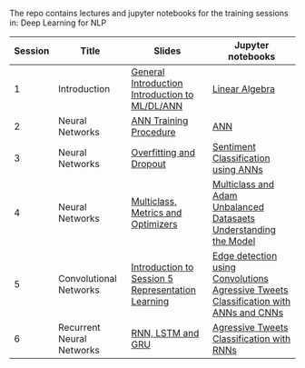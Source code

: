 The repo contains lectures and jupyter notebooks for the training sessions in: Deep Learning for NLP

| Session | Title | Slides | Jupyter notebooks |
| ------------- | ------------- | ------------- | ------------- |
| 1 | Introduction | [General Introduction](https://github.com/w-is-h/DeepLearningNLP-Medical/blob/master/Session_1/01.1%20-%20General%20Introduction%20.pdf) <br> [Introduction to ML/DL/ANN](https://github.com/w-is-h/DeepLearningNLP-Medical/blob/master/Session_1/01.2%20-%20Introduction%20to%20ML_DL_ANN.pdf) | [Linear Algebra](https://github.com/w-is-h/DeepLearningNLP-Medical/blob/master/Session_1/Linear_Algebra_Intro.ipynb) |
| 2 | Neural Networks | [ANN Training Procedure](https://github.com/w-is-h/DeepLearningNLP-Medical/blob/master/Session_2/ANN%20-%20Training%20Procedure.pdf) | [ANN](https://github.com/w-is-h/DeepLearningNLP-Medical/blob/master/Session_2/Neural_Networks_Intro.ipynb) |
| 3 | Neural Networks | [Overfitting and Dropout](https://github.com/w-is-h/DeepLearningNLP-Medical/blob/master/Session_3/Overfitting%20and%20Dropout.pdf) | [Sentiment Classification using ANNs](https://github.com/w-is-h/DeepLearningNLP-Medical/blob/master/Session_3/Sentiment_classification.ipynb) |
| 4 | Neural Networks | [Multiclass, Metrics and Optimizers](https://github.com/w-is-h/DeepLearningNLP-Medical/blob/master/Session_4/Multiclass%2C%20Metrics%2C%20Optimizers%20%26%20Tips.pdf) | [Multiclass and Adam](https://github.com/w-is-h/DeepLearningNLP-Medical/blob/master/Session_4/Multiclass_%26_Adam.ipynb) <br> [Unbalanced Datasaets](https://github.com/w-is-h/DeepLearningNLP-Medical/blob/master/Session_4/Unbalanced_datasets.ipynb) <br> [Understanding the Model](https://github.com/w-is-h/DeepLearningNLP-Medical/blob/master/Session_4/Understand_the_model.ipynb) |
| 5 | Convolutional Networks | [Introduction to Session 5](https://github.com/w-is-h/DeepLearningNLP-Medical/blob/master/Session_5/Intro%20to%20Session%205.pdf) <br> [Representation Learning](https://github.com/w-is-h/DeepLearningNLP-Medical/blob/master/Session_5/Representation%20Learning.pdf) | [Edge detection using Convolutions](https://github.com/w-is-h/DeepLearningNLP-Medical/blob/master/Session_5/Edge_detection_Convolutions.ipynb) <br> [Agressive Tweets Classification with ANNs and CNNs](https://github.com/w-is-h/DeepLearningNLP-Medical/blob/master/Session_5/Agressive_Tweets_Classification_ANN_and_CNN.ipynb) |
| 6 | Recurrent Neural Networks | [RNN, LSTM and GRU](https://github.com/w-is-h/DeepLearningNLP-Medical/blob/master/Session_6/Recurrent%20Neural%20Networks%20.pdf) | [Agressive Tweets Classification with RNNs](https://github.com/w-is-h/DeepLearningNLP-Medical/blob/master/Session_6/Agressive_Tweets_Classification_RNN.ipynb) |
